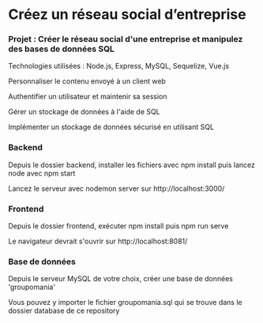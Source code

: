# Créez un réseau social d’entreprise #

### Projet : Créer le réseau social d'une entreprise et manipulez des bases de données SQL ###

Technologies utilisées : Node.js, Express, MySQL, Sequelize, Vue.js

Personnaliser le contenu envoyé à un client web

Authentifier un utilisateur et maintenir sa session

Gérer un stockage de données à l'aide de SQL

Implémenter un stockage de données sécurisé en utilisant SQL

### Backend ###

Depuis le dossier backend, installer les fichiers avec npm install puis lancez node avec npm start 

Lancez le serveur avec nodemon server sur http://localhost:3000/

### Frontend ###

Depuis le dossier frontend, exécuter npm install puis npm run serve

Le navigateur devrait s'ouvrir sur http://localhost:8081/ 

### Base de données ###

Depuis le serveur MySQL de votre choix, créer une base de données 'groupomania'

Vous pouvez y importer le fichier groupomania.sql qui se trouve dans le dossier database de ce repository